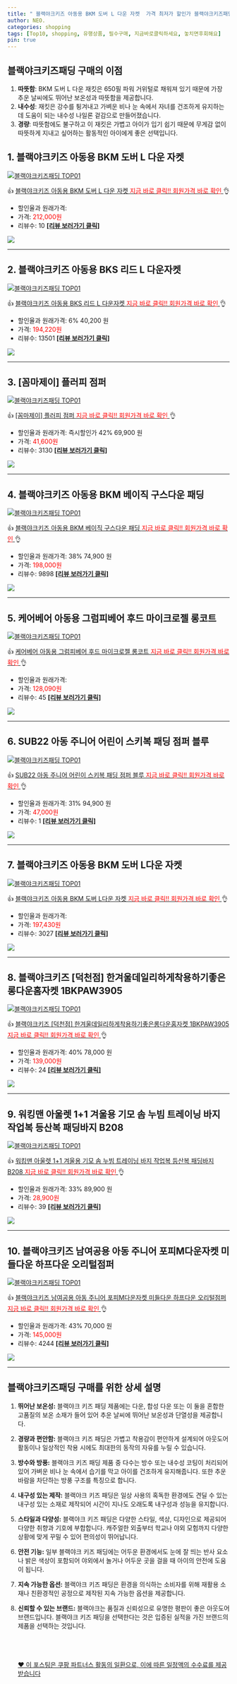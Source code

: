 ```yaml
---
title: " 블랙야크키즈 아동용 BKM 도버 L 다운 자켓  가격 최저가 할인가 블랙야크키즈패딩 최저가 추천 제품 비교"
author: NEO.
categories: shopping
tags: [Top10, shopping, 유행상품, 필수구매, 지금바로클릭하세요, 놓치면후회해요]
pin: true
---
```

## 블랙야크키즈패딩 구매의 이점
1. **따뜻함**: BKM 도버 L 다운 재킷은 650필 파워 거위털로 채워져 있기 때문에 가장 추운 날씨에도 뛰어난 보온성과 따뜻함을 제공합니다.
2. **내수성**: 재킷은 강수를 튕겨내고 가벼운 비나 눈 속에서 자녀를 건조하게 유지하는 데 도움이 되는 내수성 나일론 겉감으로 만들어졌습니다.
3. **경량**: 따뜻함에도 불구하고 이 재킷은 가볍고 아이가 입기 쉽기 때문에 무게감 없이 따뜻하게 지내고 싶어하는 활동적인 아이에게 좋은 선택입니다.

   

## 1.  블랙야크키즈 아동용 BKM 도버 L 다운 자켓 

[![블랙야크키즈패딩 TOP01](https://thumbnail7.coupangcdn.com/thumbnails/remote/490x490ex/image/retail/images/3370870308840019-d3fb06bf-69cc-42bb-9a77-e0768d67211e.jpg)](https://link.coupang.com/re/AFFSDP?lptag=AF3617701&subid=GithubCoopas&pageKey=7547941576&traceid=V0-153&itemId=19857331246&vendorItemId=87186898662)


👍 [ 블랙야크키즈 아동용 BKM 도버 L 다운 자켓  <font color=red> 지금 바로 클릭!! 회원가격 바로 확인 </font> ](https://link.coupang.com/re/AFFSDP?lptag=AF3617701&subid=GithubCoopas&pageKey=7547941576&traceid=V0-153&itemId=19857331246&vendorItemId=87186898662) 👌 


- 할인율과 원래가격: 
- 가격: <span style='color:red'>212,000원</span>
- 리뷰수: 10  [**[리뷰 보러가기 클릭]**](https://link.coupang.com/re/AFFSDP?lptag=AF3617701&subid=GithubCoopas&pageKey=7547941576&traceid=V0-153&itemId=19857331246&vendorItemId=87186898662)

[![](/discount_price.png)](https://link.coupang.com/re/AFFSDP?lptag=AF3617701&subid=GithubCoopas&pageKey=7547941576&traceid=V0-153&itemId=19857331246&vendorItemId=87186898662)

---


   

## 2.  블랙야크키즈 아동용 BKS 리드 L 다운자켓 

[![블랙야크키즈패딩 TOP01](https://thumbnail6.coupangcdn.com/thumbnails/remote/490x490ex/image/retail/images/2447306408591008-502c5f84-052d-475f-a723-549c1b671168.jpg)](https://link.coupang.com/re/AFFSDP?lptag=AF3617701&subid=GithubCoopas&pageKey=7604010888&traceid=V0-153&itemId=20091600973&vendorItemId=87186957564)


👍 [ 블랙야크키즈 아동용 BKS 리드 L 다운자켓  <font color=red> 지금 바로 클릭!! 회원가격 바로 확인 </font> ](https://link.coupang.com/re/AFFSDP?lptag=AF3617701&subid=GithubCoopas&pageKey=7604010888&traceid=V0-153&itemId=20091600973&vendorItemId=87186957564) 👌 


- 할인율과 원래가격: 6%  40,200   원
- 가격: <span style='color:red'>194,220원</span>
- 리뷰수: 13501  [**[리뷰 보러가기 클릭]**](https://link.coupang.com/re/AFFSDP?lptag=AF3617701&subid=GithubCoopas&pageKey=7604010888&traceid=V0-153&itemId=20091600973&vendorItemId=87186957564)

[![](/discount_price.png)](https://link.coupang.com/re/AFFSDP?lptag=AF3617701&subid=GithubCoopas&pageKey=7604010888&traceid=V0-153&itemId=20091600973&vendorItemId=87186957564)

---


   

## 3.  [꼼마제이] 플러피 점퍼 

[![블랙야크키즈패딩 TOP01](https://thumbnail7.coupangcdn.com/thumbnails/remote/490x490ex/image/vendor_inventory/bfeb/1aa9f3f4452e7b7e1f753837091b5292022851b9162b6b8d8ae44f341b46.jpg)](https://link.coupang.com/re/AFFSDP?lptag=AF3617701&subid=GithubCoopas&pageKey=7879172845&traceid=V0-153&itemId=21544138130&vendorItemId=88596977671)


👍 [ [꼼마제이] 플러피 점퍼  <font color=red> 지금 바로 클릭!! 회원가격 바로 확인 </font> ](https://link.coupang.com/re/AFFSDP?lptag=AF3617701&subid=GithubCoopas&pageKey=7879172845&traceid=V0-153&itemId=21544138130&vendorItemId=88596977671) 👌 


- 할인율과 원래가격: 즉시할인가 42%  69,900   원
- 가격: <span style='color:red'>41,600원</span>
- 리뷰수: 3130  [**[리뷰 보러가기 클릭]**](https://link.coupang.com/re/AFFSDP?lptag=AF3617701&subid=GithubCoopas&pageKey=7879172845&traceid=V0-153&itemId=21544138130&vendorItemId=88596977671)

[![](/discount_price.png)](https://link.coupang.com/re/AFFSDP?lptag=AF3617701&subid=GithubCoopas&pageKey=7879172845&traceid=V0-153&itemId=21544138130&vendorItemId=88596977671)

---


   

## 4.  블랙야크키즈 아동용 BKM 베이직 구스다운 패딩 

[![블랙야크키즈패딩 TOP01](https://thumbnail9.coupangcdn.com/thumbnails/remote/490x490ex/image/retail/images/2023/09/21/17/1/9347588c-312f-495c-a822-ba9d8d184ffd.jpg)](https://link.coupang.com/re/AFFSDP?lptag=AF3617701&subid=GithubCoopas&pageKey=7610768840&traceid=V0-153&itemId=20168159131&vendorItemId=87260418979)


👍 [ 블랙야크키즈 아동용 BKM 베이직 구스다운 패딩  <font color=red> 지금 바로 클릭!! 회원가격 바로 확인 </font> ](https://link.coupang.com/re/AFFSDP?lptag=AF3617701&subid=GithubCoopas&pageKey=7610768840&traceid=V0-153&itemId=20168159131&vendorItemId=87260418979) 👌 


- 할인율과 원래가격: 38%  74,900   원
- 가격: <span style='color:red'>198,000원</span>
- 리뷰수: 9898  [**[리뷰 보러가기 클릭]**](https://link.coupang.com/re/AFFSDP?lptag=AF3617701&subid=GithubCoopas&pageKey=7610768840&traceid=V0-153&itemId=20168159131&vendorItemId=87260418979)

[![](/discount_price.png)](https://link.coupang.com/re/AFFSDP?lptag=AF3617701&subid=GithubCoopas&pageKey=7610768840&traceid=V0-153&itemId=20168159131&vendorItemId=87260418979)

---


   

## 5.  케어베어 아동용 그럼피베어 후드 마이크로젤 롱코트 

[![블랙야크키즈패딩 TOP01](https://thumbnail10.coupangcdn.com/thumbnails/remote/490x490ex/image/rs_quotation_api/7go66rjc/8d3b9b28e6894dd79e6d3652bda41213.jpg)](https://link.coupang.com/re/AFFSDP?lptag=AF3617701&subid=GithubCoopas&pageKey=7746227716&traceid=V0-153&itemId=20853474414&vendorItemId=87920996303)


👍 [ 케어베어 아동용 그럼피베어 후드 마이크로젤 롱코트  <font color=red> 지금 바로 클릭!! 회원가격 바로 확인 </font> ](https://link.coupang.com/re/AFFSDP?lptag=AF3617701&subid=GithubCoopas&pageKey=7746227716&traceid=V0-153&itemId=20853474414&vendorItemId=87920996303) 👌 


- 할인율과 원래가격: 
- 가격: <span style='color:red'>128,090원</span>
- 리뷰수: 45  [**[리뷰 보러가기 클릭]**](https://link.coupang.com/re/AFFSDP?lptag=AF3617701&subid=GithubCoopas&pageKey=7746227716&traceid=V0-153&itemId=20853474414&vendorItemId=87920996303)

[![](/discount_price.png)](https://link.coupang.com/re/AFFSDP?lptag=AF3617701&subid=GithubCoopas&pageKey=7746227716&traceid=V0-153&itemId=20853474414&vendorItemId=87920996303)

---


   

## 6.  SUB22 아동 주니어 어린이 스키복 패딩 점퍼 블루 

[![블랙야크키즈패딩 TOP01](https://thumbnail10.coupangcdn.com/thumbnails/remote/490x490ex/image/vendor_inventory/b283/ef1d3dd25a0c13c4433249fddd87f6f964d8fea52491f3b6b029fe13dff6.jpg)](https://link.coupang.com/re/AFFSDP?lptag=AF3617701&subid=GithubCoopas&pageKey=6796207414&traceid=V0-153&itemId=16025650163&vendorItemId=83287499006)


👍 [ SUB22 아동 주니어 어린이 스키복 패딩 점퍼 블루  <font color=red> 지금 바로 클릭!! 회원가격 바로 확인 </font> ](https://link.coupang.com/re/AFFSDP?lptag=AF3617701&subid=GithubCoopas&pageKey=6796207414&traceid=V0-153&itemId=16025650163&vendorItemId=83287499006) 👌 


- 할인율과 원래가격: 31%  94,900   원
- 가격: <span style='color:red'>47,000원</span>
- 리뷰수: 1  [**[리뷰 보러가기 클릭]**](https://link.coupang.com/re/AFFSDP?lptag=AF3617701&subid=GithubCoopas&pageKey=6796207414&traceid=V0-153&itemId=16025650163&vendorItemId=83287499006)

[![](/discount_price.png)](https://link.coupang.com/re/AFFSDP?lptag=AF3617701&subid=GithubCoopas&pageKey=6796207414&traceid=V0-153&itemId=16025650163&vendorItemId=83287499006)

---


   

## 7.  블랙야크키즈 아동용 BKM 도버 L다운 자켓 

[![블랙야크키즈패딩 TOP01](https://thumbnail7.coupangcdn.com/thumbnails/remote/490x490ex/image/retail/images/2023/09/20/15/6/00415c85-2dec-420d-9790-a0e3a3f5bd98.jpg)](https://link.coupang.com/re/AFFSDP?lptag=AF3617701&subid=GithubCoopas&pageKey=7546541562&traceid=V0-153&itemId=19850340667&vendorItemId=87248937726)


👍 [ 블랙야크키즈 아동용 BKM 도버 L다운 자켓  <font color=red> 지금 바로 클릭!! 회원가격 바로 확인 </font> ](https://link.coupang.com/re/AFFSDP?lptag=AF3617701&subid=GithubCoopas&pageKey=7546541562&traceid=V0-153&itemId=19850340667&vendorItemId=87248937726) 👌 


- 할인율과 원래가격: 
- 가격: <span style='color:red'>197,430원</span>
- 리뷰수: 3027  [**[리뷰 보러가기 클릭]**](https://link.coupang.com/re/AFFSDP?lptag=AF3617701&subid=GithubCoopas&pageKey=7546541562&traceid=V0-153&itemId=19850340667&vendorItemId=87248937726)

[![](/discount_price.png)](https://link.coupang.com/re/AFFSDP?lptag=AF3617701&subid=GithubCoopas&pageKey=7546541562&traceid=V0-153&itemId=19850340667&vendorItemId=87248937726)

---


   

## 8.  블랙야크키즈 [덕천점] 한겨울데일리하게착용하기좋은롱다운홈자켓 1BKPAW3905 

[![블랙야크키즈패딩 TOP01](https://thumbnail10.coupangcdn.com/thumbnails/remote/490x490ex/image/vendor_inventory/2a65/96d8d428ec17d708c6d19d6f720f9228208302ba22d1bf7be52bf5171606.jpg)](https://link.coupang.com/re/AFFSDP?lptag=AF3617701&subid=GithubCoopas&pageKey=7728735580&traceid=V0-153&itemId=20762601213&vendorItemId=87832703903)


👍 [ 블랙야크키즈 [덕천점] 한겨울데일리하게착용하기좋은롱다운홈자켓 1BKPAW3905  <font color=red> 지금 바로 클릭!! 회원가격 바로 확인 </font> ](https://link.coupang.com/re/AFFSDP?lptag=AF3617701&subid=GithubCoopas&pageKey=7728735580&traceid=V0-153&itemId=20762601213&vendorItemId=87832703903) 👌 


- 할인율과 원래가격: 40%  78,000   원
- 가격: <span style='color:red'>139,000원</span>
- 리뷰수: 24  [**[리뷰 보러가기 클릭]**](https://link.coupang.com/re/AFFSDP?lptag=AF3617701&subid=GithubCoopas&pageKey=7728735580&traceid=V0-153&itemId=20762601213&vendorItemId=87832703903)

[![](/discount_price.png)](https://link.coupang.com/re/AFFSDP?lptag=AF3617701&subid=GithubCoopas&pageKey=7728735580&traceid=V0-153&itemId=20762601213&vendorItemId=87832703903)

---


   

## 9.  워킹맨 아울렛 1+1 겨울용 기모 솜 누빔 트레이닝 바지 작업복 등산복 패딩바지 B208 

[![블랙야크키즈패딩 TOP01](https://thumbnail6.coupangcdn.com/thumbnails/remote/490x490ex/image/vendor_inventory/5476/35456866fc0ba946961de2ca118df7d27bd5539104cc3c22c621a6d8f689.jpg)](https://link.coupang.com/re/AFFSDP?lptag=AF3617701&subid=GithubCoopas&pageKey=6173480574&traceid=V0-153&itemId=12066372846&vendorItemId=79338397274)


👍 [ 워킹맨 아울렛 1+1 겨울용 기모 솜 누빔 트레이닝 바지 작업복 등산복 패딩바지 B208  <font color=red> 지금 바로 클릭!! 회원가격 바로 확인 </font> ](https://link.coupang.com/re/AFFSDP?lptag=AF3617701&subid=GithubCoopas&pageKey=6173480574&traceid=V0-153&itemId=12066372846&vendorItemId=79338397274) 👌 


- 할인율과 원래가격: 33%  89,900   원
- 가격: <span style='color:red'>28,900원</span>
- 리뷰수: 39  [**[리뷰 보러가기 클릭]**](https://link.coupang.com/re/AFFSDP?lptag=AF3617701&subid=GithubCoopas&pageKey=6173480574&traceid=V0-153&itemId=12066372846&vendorItemId=79338397274)

[![](/discount_price.png)](https://link.coupang.com/re/AFFSDP?lptag=AF3617701&subid=GithubCoopas&pageKey=6173480574&traceid=V0-153&itemId=12066372846&vendorItemId=79338397274)

---


   

## 10.  블랙야크키즈 남여공용 아동 주니어 포피M다운자켓 미들다운 하프다운 오리털점퍼 

[![블랙야크키즈패딩 TOP01](https://thumbnail6.coupangcdn.com/thumbnails/remote/490x490ex/image/vendor_inventory/3cc4/c4bd6a7ab624d6b54502a5514932c5a13a6b45d77d57294deab12b74ebd3.jpg)](https://link.coupang.com/re/AFFSDP?lptag=AF3617701&subid=GithubCoopas&pageKey=7822045964&traceid=V0-153&itemId=21248692335&vendorItemId=88309240946)


👍 [ 블랙야크키즈 남여공용 아동 주니어 포피M다운자켓 미들다운 하프다운 오리털점퍼  <font color=red> 지금 바로 클릭!! 회원가격 바로 확인 </font> ](https://link.coupang.com/re/AFFSDP?lptag=AF3617701&subid=GithubCoopas&pageKey=7822045964&traceid=V0-153&itemId=21248692335&vendorItemId=88309240946) 👌 


- 할인율과 원래가격: 43%  70,000   원
- 가격: <span style='color:red'>145,000원</span>
- 리뷰수: 4244  [**[리뷰 보러가기 클릭]**](https://link.coupang.com/re/AFFSDP?lptag=AF3617701&subid=GithubCoopas&pageKey=7822045964&traceid=V0-153&itemId=21248692335&vendorItemId=88309240946)

[![](/discount_price.png)](https://link.coupang.com/re/AFFSDP?lptag=AF3617701&subid=GithubCoopas&pageKey=7822045964&traceid=V0-153&itemId=21248692335&vendorItemId=88309240946)

---
## 블랙야크키즈패딩 구매를 위한 상세 설명
1. **뛰어난 보온성:** 블랙야크 키즈 패딩 제품에는 다운, 합성 다운 또는 이 둘을 혼합한 고품질의 보온 소재가 들어 있어 추운 날씨에 뛰어난 보온성과 단열성을 제공합니다.

2. **경량과 편안함:** 블랙야크 키즈 패딩은 가볍고 착용감이 편안하게 설계되어 아웃도어 활동이나 일상적인 착용 시에도 최대한의 동작의 자유를 누릴 수 있습니다.

3. **방수와 방풍:** 블랙야크 키즈 패딩 제품 중 다수는 방수 또는 내수성 코팅이 처리되어 있어 가벼운 비나 눈 속에서 습기를 막고 아이를 건조하게 유지해줍니다. 또한 추운 바람을 차단하는 방풍 구조를 특징으로 합니다.

4. **내구성 있는 제작:** 블랙야크 키즈 패딩은 일상 사용의 혹독한 환경에도 견딜 수 있는 내구성 있는 소재로 제작되어 시간이 지나도 오래도록 내구성과 성능을 유지합니다.

5. **스타일과 다양성:** 블랙야크 키즈 패딩은 다양한 스타일, 색상, 디자인으로 제공되어 다양한 취향과 기호에 부합합니다. 캐주얼한 외출부터 학교나 야외 모험까지 다양한 상황에 맞게 꾸밀 수 있어 편의성이 뛰어납니다.

6. **안전 기능:** 일부 블랙야크 키즈 패딩에는 어두운 환경에서도 눈에 잘 띄는 반사 요소나 밝은 색상이 포함되어 야외에서 놀거나 어두운 곳을 걸을 때 아이의 안전에 도움이 됩니다.

7. **지속 가능한 옵션:** 블랙야크 키즈 패딩은 환경을 의식하는 소비자를 위해 재활용 소재나 친환경적인 공정으로 제작된 지속 가능한 옵션을 제공합니다.

8. **신뢰할 수 있는 브랜드:** 블랙야크는 품질과 신뢰성으로 유명한 평판이 좋은 아웃도어 브랜드입니다. 블랙야크 키즈 패딩을 선택한다는 것은 입증된 실적을 가진 브랜드의 제품을 선택하는 것입니다.<br><br><br><br><br> [ ❤  이 포스팅은 쿠팡 파트너스 활동의 일환으로, 이에 따른 일정액의 수수료를 제공받습니다](https://link.coupang.com/a/bcEFyh)